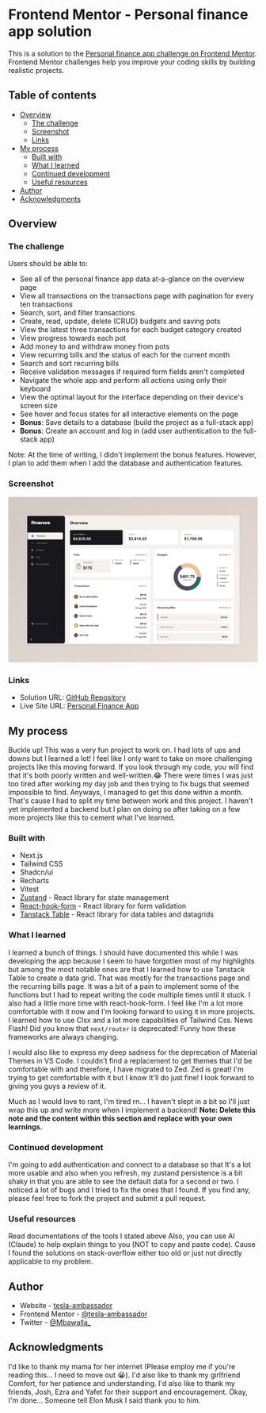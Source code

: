 # Frontend Mentor - Personal finance app solution

This is a solution to the [Personal finance app challenge on Frontend Mentor](https://www.frontendmentor.io/challenges/personal-finance-app-JfjtZgyMt1). Frontend Mentor challenges help you improve your coding skills by building realistic projects.

## Table of contents

- [Overview](#overview)
  - [The challenge](#the-challenge)
  - [Screenshot](#screenshot)
  - [Links](#links)
- [My process](#my-process)
  - [Built with](#built-with)
  - [What I learned](#what-i-learned)
  - [Continued development](#continued-development)
  - [Useful resources](#useful-resources)
- [Author](#author)
- [Acknowledgments](#acknowledgments)

## Overview

### The challenge

Users should be able to:

- See all of the personal finance app data at-a-glance on the overview page
- View all transactions on the transactions page with pagination for every ten transactions
- Search, sort, and filter transactions
- Create, read, update, delete (CRUD) budgets and saving pots
- View the latest three transactions for each budget category created
- View progress towards each pot
- Add money to and withdraw money from pots
- View recurring bills and the status of each for the current month
- Search and sort recurring bills
- Receive validation messages if required form fields aren't completed
- Navigate the whole app and perform all actions using only their keyboard
- View the optimal layout for the interface depending on their device's screen size
- See hover and focus states for all interactive elements on the page
- **Bonus**: Save details to a database (build the project as a full-stack app)
- **Bonus**: Create an account and log in (add user authentication to the full-stack app)

Note: At the time of writing, I didn't implement the bonus features. However, I plan to add them when I add the database and authentication features.
### Screenshot

![](public/images/screenshot.jpeg)

### Links

- Solution URL: [GitHub Repository](https://github.com/tesla-ambassador/Personal-finance-app)
- Live Site URL: [Personal Finance App](https://personal-finance-app-black.vercel.app/)

## My process
Buckle up! This was a very fun project to work on. I had lots of ups and downs but I learned a lot! I feel like I only want to take on more challenging projects like this moving forward.
If you look through my code, you will find that it's both poorly written and well-written.😂 There were times I was just too tired after working my day job and then trying to fix bugs that seemed impossible to find.
Anyways, I managed to get this done within a month. That's cause I had to split my time between work and this project. I haven't yet implemented a backend but I plan on doing so after taking on a few more projects like this to cement what I've learned.

### Built with

- Next.js
- Tailwind CSS
- Shadcn/ui
- Recharts
- Vitest
- [Zustand](https://zustand.docs.pmnd.rs/) - React library for state management
- [React-hook-form](https://react-hook-form.com/) - React library for form validation
- [Tanstack Table](https://tanstack.com/table/latest) - React library for data tables and datagrids

### What I learned
I learned a bunch of things. I should have documented this while I was developing the app because I seem to have forgotten most of my highlights but among the most notable ones are that I learned how to use Tanstack Table to create a data grid.
That was mostly for the transactions page and the recurring bills page. It was a bit of a pain to implement some of the functions but I had to repeat writing the code multiple times until it stuck.
I also had a little more time with react-hook-form. I feel like I'm a lot more comfortable with it now and I'm looking forward to using it in more projects.
I learned how to use Clsx and a lot more capabilities of Tailwind Css.
News Flash! Did you know that `next/router` is deprecated! Funny how these frameworks are always changing.

I would also like to express my deep sadness for the deprecation of Material Themes in VS Code. I couldn't find a replacement to get themes that I'd be comfortable with and therefore, I have migrated to Zed.
Zed is great! I'm trying to get comfortable with it but I know It'll do just fine! I look forward to giving you guys a review of it.

Much as I would love to rant, I'm tired rn... I haven't slept in a bit so I'll just wrap this up and write more when I implement a backend!
**Note: Delete this note and the content within this section and replace with your own learnings.**

### Continued development
I'm going to add authentication and connect to a database so that It's a lot more usable and also when you refresh, my zustand persistence is a bit shaky in that you are able to see the default data for a second or two.
I noticed a lot of bugs and I tried to fix the ones that I found. If you find any, please feel free to fork the project and submit a pull request.


### Useful resources

Read documentations of the tools I stated above
Also, you can use AI (Claude) to help explain things to you (NOT to copy and paste code). Cause I found the solutions on stack-overflow either too old or just not directly applicable to my problem.


## Author

- Website - [tesla-ambassador](http://portfolio-pink-ten-21.vercel.app)
- Frontend Mentor - [@tesla-ambassador](https://www.frontendmentor.io/profile/tesla-ambassador)
- Twitter - [@Mbawalla_](https://x.com/Mbawalla_)


## Acknowledgments

I'd like to thank my mama for her internet (Please employ me if you're reading this... I need to move out 😭). I'd also like to thank my girlfriend Comfort, for her patience and understanding. I'd also like to thank my friends, Josh, Ezra and Yafet for their support and encouragement.
Okay, I'm done... Someone tell Elon Musk I said thank you to him.
